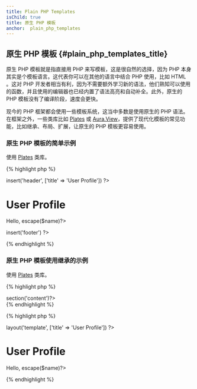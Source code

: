 ```yaml
---
title: Plain PHP Templates
isChild: true
title: 原生 PHP 模板
anchor:  plain_php_templates
---
```


## 原生 PHP 模板 {#plain_php_templates_title}

原生 PHP 模板就是指直接用 PHP 来写模板，这是很自然的选择，因为 PHP 本身其实是个模板语言。这代表你可以在其他的语言中结合 PHP 使用，比如 HTML 。这对 PHP 开发者相当有利，因为不需要额外学习新的语法，他们熟知可以使用的函数，并且使用的编辑器也已经内置了语法高亮和自动补全。此外，原生的 PHP 模板没有了编译阶段，速度会更快。

现今的 PHP 框架都会使用一些模板系统，这当中多数是使用原生的 PHP 语法。在框架之外，一些类库比如 [Plates][plates] 或 [Aura.View][aura]，提供了现代化模板的常见功能，比如继承、布局、扩展，让原生的 PHP 模板更容易使用。


### 原生 PHP 模板的简单示例

使用 [Plates][plates] 类库。

{% highlight php %}
<?php // user_profile.php ?>

<?php $this->insert('header', ['title' => 'User Profile']) ?>

<h1>User Profile</h1>
<p>Hello, <?=$this->escape($name)?></p>

<?php $this->insert('footer') ?>
{% endhighlight %}

### 原生 PHP 模板使用继承的示例

使用 [Plates][plates] 类库。

{% highlight php %}
<?php // template.php ?>

<html>
<head>
    <title><?=$title?></title>
</head>
<body>

<main>
    <?=$this->section('content')?>
</main>

</body>
</html>
{% endhighlight %}

{% highlight php %}
<?php // user_profile.php ?>

<?php $this->layout('template', ['title' => 'User Profile']) ?>

<h1>User Profile</h1>
<p>Hello, <?=$this->escape($name)?></p>
{% endhighlight %}


[plates]: http://platesphp.com/
[aura]: https://github.com/auraphp/Aura.View
